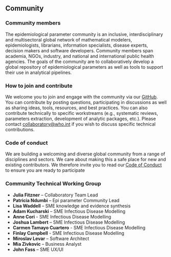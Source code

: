 ## Community

### Community members  
The epidemiological parameter community is an inclusive, interdisciplinary and multisectoral global network of mathematical modelers, epidemiologists, librarians, information specialists, disease experts, decision makers and software developers. Community members span academia, NGOs, industry, and national and international public health agencies. The goals of the community are to collaboratively develop a global repository of epidemiological parameters as well as tools to support their use in analytical pipelines.  

### How to join and contribute 
We welcome you to join and engage with the community via our [GitHub](https://github.com/WorldHealthOrganization/collaboratory-epiparameter-community). You can contribute by posting questions, participating in discussions as well as sharing ideas, tools, resources, and best practices. You can also contribute technically to specific workstreams (e.g., systematic reviews, parameters extraction, development of analytic packages, etc.). Please contact collaboratory@who.int if you wish to discuss specific technical contributions. 

### Code of conduct
We are building a welcoming and diverse global community from a range of disciplines and sectors. We care about making this a safe place for new and existing contributors. We therefore invite you to read our [Code of Conduct](/pages/code_of_conduct.md) to ensure you are ready to participate

### Community Technical Working Group
* **Julia Fitzner** – Collaboratory Team Lead
* **Patricia Ndumbi** – Epi parameter Community Lead
* **Lisa Waddell** – SME knowledge and evidence synthesis
* **Adam Kucharski** – SME Infectious Disease Modelling
* **Anne Cori** - SME Infectious Disease Modelling
* **Joshua Lambert** – SME Infectious Disease Modelling
* **Carmen Tamayo Cuartero** - SME Infectious Disease Modelling
* **Finlay Campbell** - SME Infectious Disease Modelling
* **Miroslav Levar** – Software Architect
* **Mia Zivkovic** – Business Analyst
* **John Fass** – SME UX/UI
